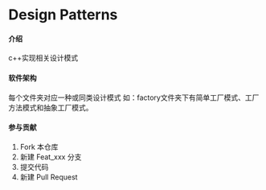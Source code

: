 # Design Patterns

#### 介绍
c++实现相关设计模式

#### 软件架构
每个文件夹对应一种或同类设计模式
如：factory文件夹下有简单工厂模式、工厂方法模式和抽象工厂模式。


#### 参与贡献

1.  Fork 本仓库
2.  新建 Feat_xxx 分支
3.  提交代码
4.  新建 Pull Request

